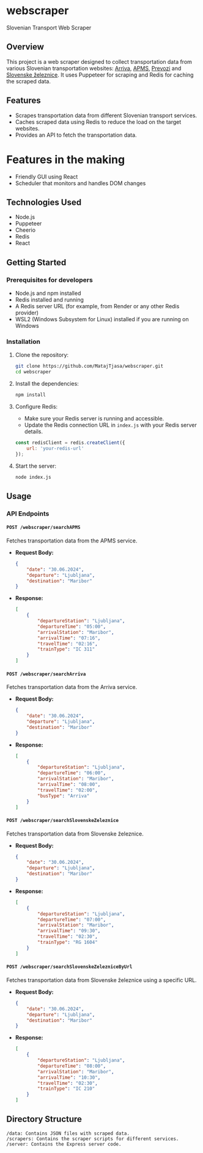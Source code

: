 # webscraper

Slovenian Transport Web Scraper

## Overview

This project is a web scraper designed to collect transportation data from various Slovenian transportation websites: [Arriva](https://arriva.si), [APMS](https://www.apms.si), [Prevozi](https://prevoz.org) and [Slovenske železnice](https://potniski.sz.si). It uses Puppeteer for scraping and Redis for caching the scraped data.

## Features

- Scrapes transportation data from different Slovenian transport services.
- Caches scraped data using Redis to reduce the load on the target websites.
- Provides an API to fetch the transportation data.

# Features in the making
- Friendly GUI using React
- Scheduler that monitors and handles DOM changes 

## Technologies Used

- Node.js
- Puppeteer
- Cheerio
- Redis
- React

## Getting Started

### Prerequisites for developers

- Node.js and npm installed
- Redis installed and running
- A Redis server URL (for example, from Render or any other Redis provider)
- WSL2 (Windows Subsystem for Linux) installed if you are running on Windows

### Installation

1. Clone the repository:

    ```sh
    git clone https://github.com/MatajTjasa/webscraper.git
    cd webscraper
    ```

2. Install the dependencies:

    ```sh
    npm install
    ```

3. Configure Redis:

    - Make sure your Redis server is running and accessible.
    - Update the Redis connection URL in `index.js` with your Redis server details.

    ```javascript
    const redisClient = redis.createClient({
        url: 'your-redis-url'
    });
    ```

4. Start the server:

    ```sh
    node index.js
    ```

## Usage

### API Endpoints

#### `POST /webscraper/searchAPMS`

Fetches transportation data from the APMS service.

- **Request Body:**

    ```json
    {
        "date": "30.06.2024",
        "departure": "Ljubljana",
        "destination": "Maribor"
    }
    ```

- **Response:**

    ```json
    [
        {
            "departureStation": "Ljubljana",
            "departureTime": "05:00",
            "arrivalStation": "Maribor",
            "arrivalTime": "07:16",
            "travelTime": "02:16",
            "trainType": "IC 311"
        }
    ]
    ```

#### `POST /webscraper/searchArriva`

Fetches transportation data from the Arriva service.

- **Request Body:**

    ```json
    {
        "date": "30.06.2024",
        "departure": "Ljubljana",
        "destination": "Maribor"
    }
    ```

- **Response:**

    ```json
    [
        {
            "departureStation": "Ljubljana",
            "departureTime": "06:00",
            "arrivalStation": "Maribor",
            "arrivalTime": "08:00",
            "travelTime": "02:00",
            "busType": "Arriva"
        }
    ]
    ```

#### `POST /webscraper/searchSlovenskeZeleznice`

Fetches transportation data from Slovenske železnice.

- **Request Body:**

    ```json
    {
        "date": "30.06.2024",
        "departure": "Ljubljana",
        "destination": "Maribor"
    }
    ```

- **Response:**

    ```json
    [
        {
            "departureStation": "Ljubljana",
            "departureTime": "07:00",
            "arrivalStation": "Maribor",
            "arrivalTime": "09:30",
            "travelTime": "02:30",
            "trainType": "RG 1604"
        }
    ]
    ```

#### `POST /webscraper/searchSlovenskeZelezniceByUrl`

Fetches transportation data from Slovenske železnice using a specific URL.

- **Request Body:**

    ```json
    {
        "date": "30.06.2024",
        "departure": "Ljubljana",
        "destination": "Maribor"
    }
    ```

- **Response:**

    ```json
    [
        {
            "departureStation": "Ljubljana",
            "departureTime": "08:00",
            "arrivalStation": "Maribor",
            "arrivalTime": "10:30",
            "travelTime": "02:30",
            "trainType": "IC 210"
        }
    ]
    ```

## Directory Structure

    /data: Contains JSON files with scraped data.
    /scrapers: Contains the scraper scripts for different services.
    /server: Contains the Express server code.
  
